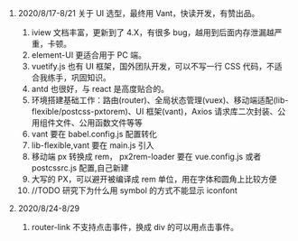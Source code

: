 1. 2020/8/17-8/21
   关于 UI 选型，最终用 Vant，快读开发，有赞出品。

   1. iview 文档丰富，更新到了 4.X，有很多 bug，越用到后面内存泄漏越严重，卡顿。
   2. element-UI 更适合用于 PC 端。
   3. vuetify.js 也有 UI 框架，国外团队开发，可以不写一行 CSS 代码，不适合我练手，巩固知识。
   4. antd 也很好，与 react 是高度贴合的。
   5. 环境搭建基础工作：路由(router)、全局状态管理(vuex)、移动端适配(lib-flexible/postcss-pxtorem)、UI 框架(vant)，Axios 请求库二次封装、公用组件文件、公用函数文件等等
   6. vant 要在 babel.config.js 配置转化
   7. lib-flexible,vant 要在 main.js 引入
   8. 移动端 px 转换成 rem， px2rem-loader 要在 vue.config.js 或者 postcssrc.js 配置,自己新建
   9. 大写的 PX，可以避开被编译成 rem 单位，用在字体和圆角上比较方便
   10. //TODO 研究下为什么用 symbol 的方式不能显示 iconfont

2. 2020/8/24-8/29
   1. router-link 不支持点击事件，换成 div 的可以用点击事件。
